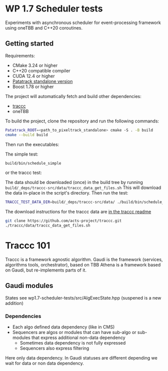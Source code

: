# WP 1.7 Scheduler tests

Experiments with asynchronous scheduler for event-processing framework using oneTBB and C++20 coroutines.

## Getting started

Requirements:
- CMake 3.24 or higher
- C++20 compatible compiler
- CUDA 12.4 or higher
- [Patatrack standalone version](https://github.com/cms-patatrack/pixeltrack-standalone)
- Boost 1.78 or higher

The project will automatically fetch and build other dependencies:
- [traccc](https://github.com/acts-project/traccc)
- oneTBB

To build the project, clone the repository and run the following commands:

```sh
Patatrack_ROOT=<path_to_pixeltrack_standalone> cmake -S . -B build
cmake --build build
```

Then run the executables:

The simple test:
```sh
build/bin/schedule_simple
```

or the traccc test:

The data should be downloaded (once) in the build tree by running `build/_deps/traccc-src/data/traccc_data_get_files.sh`
This will download the data in-place in the script's directory. Then run the test:

```sh
TRACCC_TEST_DATA_DIR=build/_deps/traccc-src/data/ ./build/bin/schedule_traccc
```

The download instructions for the traccc data are [in the traccc readme](https://github.com/acts-project/traccc?tab=readme-ov-file#getting-started)

```sh
git clone https://github.com/acts-project/traccc.git
./traccc/data/traccc_data_get_files.sh
```

# Traccc 101

Traccc is a framework agnostic algorithm.
Gaudi is the framework (services, algorithms tools, orchestrator), based on TBB
Athena is a framework based on Gaudi, but re-implements parts of it.

## Gaudi modules

States see wp1.7-scheduler-tests/src/AlgExecState.hpp (suspened is a new addition)

### Dependencies

- Each algo defined data dependency (like in CMS)
- Sequencers are algos or modules that can have sub-algo or sub-modules that express additional non-data dependency
  - Sometimes data dependency is not fully expressed
  - Sequencers also express filtering


Here only data dependency. In Gaudi statuses are different depending we wait for data or non data dependency.